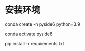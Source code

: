 # 安装环境

conda create -n pyside6 python=3.9

conda activate pyside6

pip install -r requirements.txt

